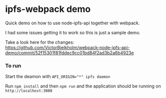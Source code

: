 ipfs-webpack demo
=====================

Quick demo on how to use node-ipfs-api together with webpack.

I had some issues getting it to work so this is just a sample demo.

Take a look here for the changes: https://github.com/VictorBjelkholm/webpack-node-ipfs-api-demo/commit/52f15301f81fddec9cc01bd84f2ad3b2a6b4923e

### To run

Start the deamon with `API_ORIGIN="*" ipfs daemon`

Run `npm install` and then `npm run` and the application should be running on `http://localhost:3000`
